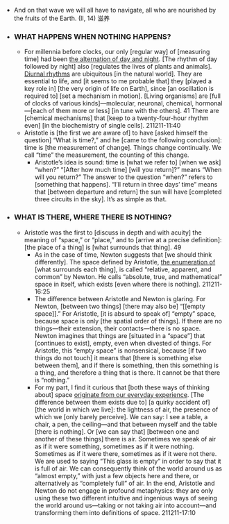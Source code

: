 - And on that wave
we will all have to navigate,
all who are nourished
by the fruits of the Earth. (II, 14) 滋养
- ### WHAT HAPPENS WHEN NOTHING HAPPENS?
    - For millennia before clocks, our only [regular way] of [measuring time] had been [the alternation of day and night](((GRWzUgz8S))). [The rhythm of day followed by night] also [regulates the lives of plants and animals]. [Diurnal rhythms](((v8hwAeHGb))) are ubiquitous [in the natural world]. They are essential to life, and [it seems to me probable that] they [played a key role in] [the very origin of life on Earth], since [an oscillation is required to] [set a mechanism in motion]. [Living organisms] are [full of clocks of various kinds]—molecular, neuronal, chemical, hormonal—[each of them more or less] [in tune with the others]. 41 There are [chemical mechanisms] that [keep to a twenty-four-hour rhythm even] [in the biochemistry of single cells].
211211-11:40
    - Aristotle is [the first we are aware of] to have [asked himself the question] “What is time?,” and he [came to the following conclusion]: time is [the measurement of change]. Things change continually. We call “time” the measurement, the counting of this change.
        - Aristotle’s idea is sound: time is [what we refer to] [when we ask] “when?” “[After how much time] [will you return]?” means “When will you return?” The answer to the question “when?” refers to [something that happens]. “I’ll return in three days’ time” means that [between departure and return] the sun will have [completed three circuits in the sky]. It’s as simple as that.
- ### WHAT IS THERE, WHERE THERE IS NOTHING?
    - Aristotle was the first to [discuss in depth and with acuity] the meaning of “space,” or “place,” and to [arrive at a precise definition]: [the place of a thing] is [what surrounds that thing]. 49
        - As in the case of time, Newton suggests that [we should think differently]. The space defined by Aristotle, [the enumeration of](((0pFTgPxyx))) [what surrounds each thing], is called “relative, apparent, and common” by Newton. He calls “absolute, true, and mathematical” space in itself, which exists [even where there is nothing].
211211-16:25
        - The difference between Aristotle and Newton is glaring. For Newton, [between two things] [there may also be] “[[empty space]].” For Aristotle, [it is absurd to speak of] “empty” space, because space is only [the spatial order of things]. If there are no things—their extension, their contacts—there is no space. Newton imagines that things are [situated in a “space”] that [continues to exist], empty, even when divested of things. For Aristotle, this “empty space” is nonsensical, because [if two things do not touch] it means that [there is something else between them], and if there is something, then this something is a thing, and therefore a thing that is there. It cannot be that there is “nothing.”
        - For my part, I find it curious that [both these ways of thinking about] space [originate from our everyday experience](((UdMWxhO3l))). [The difference between them exists due to] [a quirky accident of] [the world in which we live]: the lightness of air, the presence of which we [only barely perceive]. We can say: I see a table, a chair, a pen, the ceiling—and that between myself and the table [there is nothing]. Or [we can say that] [between one and another of these things] there is air. Sometimes we speak of air as if it were something, sometimes as if it were nothing. Sometimes as if it were there, sometimes as if it were not there. We are used to saying “This glass is empty” in order to say that it is full of air. We can consequently think of the world around us as “almost empty,” with just a few objects here and there, or alternatively as “completely full” of air. In the end, Aristotle and Newton do not engage in profound metaphysics: they are only using these two different intuitive and ingenious ways of seeing the world around us—taking or not taking air into account—and transforming them into definitions of space.
211211-17:10
